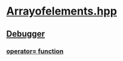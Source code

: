 # [Arrayofelements.hpp](index.md)
## [Debugger](../_debugger/index.md)
### [operator= function](../arrayofelements/nf-arrayofelements-arrayofelements-operator=.md)
